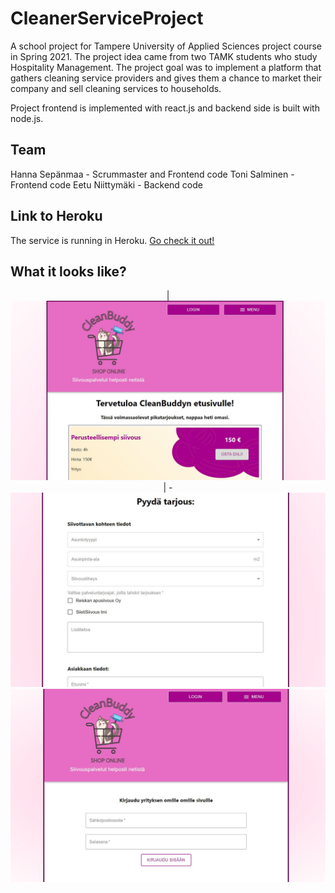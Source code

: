# CleanerServiceProject

A school project for Tampere University of Applied Sciences project course in Spring 2021. The project idea came from two TAMK students who study Hospitality Management. The project goal was to implement a platform that gathers cleaning service providers and gives them a chance to market their company and sell cleaning services to households.

Project frontend is implemented with react.js and backend side is built with node.js.

## Team

Hanna Sepänmaa - Scrummaster and Frontend code
Toni Salminen - Frontend code
Eetu Niittymäki - Backend code

## Link to Heroku

The service is running in Heroku. [Go check it out!](https://clean-buddy.herokuapp.com/)

## What it looks like?

<p align="middle">
|<img src="/images/clean1.jpg" width="700" height="auto">|
-
<img src="/images/clean2.jpg" width="700" height="auto">
<img src="/images/clean3.jpg" width="700" height="auto">
</p>

